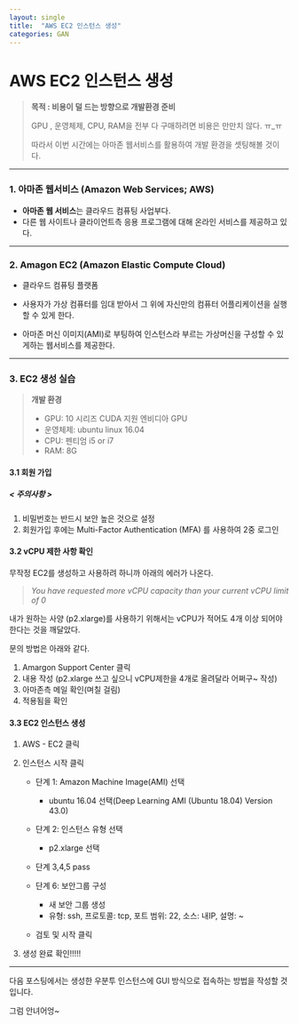 ```yaml
---
layout: single
title:  "AWS EC2 인스턴스 생성"
categories: GAN
---
```



# AWS EC2 인스턴스 생성





> **목적 : 비용이 덜 드는 방향으로 개발환경 준비**
>
>  GPU , 운영체제, CPU, RAM을 전부 다 구매하려면 비용은 만만치 않다. ㅠ_ㅠ
>
> 따라서 이번 시간에는 아마존 웹서비스를 활용하여 개발 환경을 셋팅해볼 것이다.





----

### 1. 아마존 웹서비스 (Amazon Web Services; AWS)






- **아마존 웹 서비스**는 클라우드 컴퓨팅 사업부다.  
- 다른 웹 사이트나 클라이언트측 응용 프로그램에 대해 온라인 서비스를 제공하고 있다. 



---



### 2.  Amagon EC2 (Amazon Elastic Compute Cloud)



- 클라우드 컴퓨팅 플랫폼

- 사용자가 가상 컴퓨터를 임대 받아서 그 위에 자신만의 컴퓨터 어플리케이션을 실행할 수 있게 한다.

- 아마존 머신 이미지(AMI)로 부팅하여 인스턴스라 부르는 가상머신을 구성할 수 있게하는 웹서비스를 제공한다.

  

---



### 3. EC2 생성 실습



> **개발 환경** 
>
> - GPU: 10 시리즈 CUDA 지원 엔비디아 GPU
> - 운영체제: ubuntu linux 16.04
> - CPU: 펜티엄 i5 or i7
> - RAM: 8G



#### 3.1 회원 가입

#####   < 주의사항 >

1. 비밀번호는 반드시 보안 높은 것으로 설정
2. 회원가입 후에는 Multi-Factor Authentication (MFA) 를 사용하여 2중 로그인



#### 3.2  vCPU 제한 사항 확인

무작정 EC2를 생성하고 사용하려 하니까 아래의 에러가 나온다. 

> *You have requested more vCPU capacity than your current vCPU limit of 0*



내가 원하는 사양 (p2.xlarge)를 사용하기 위해서는 vCPU가 적어도 4개 이상 되어야 한다는 것을 깨달았다.

문의 방법은 아래와 같다.

1. Amargon Support Center 클릭
2. 내용 작성 (p2.xlarge 쓰고 싶으니 vCPU제한을 4개로 올려달라 어쩌구~ 작성)
3. 아마존측 메일 확인(며칠 걸림)
4. 적용됨을 확인



#### 3.3 EC2 인스턴스 생성

1. AWS - EC2 클릭

2. 인스턴스 시작 클릭

   - 단계 1: Amazon Machine Image(AMI) 선택
     - ubuntu 16.04 선택(Deep Learning AMI (Ubuntu 18.04) Version 43.0)
   - 단계 2: 인스턴스 유형 선택
     - p2.xlarge 선택

   - 단계 3,4,5 pass
   - 단계 6: 보안그룹 구성
     - 새 보안 그룹 생성
     - 유형: ssh, 프로토콜: tcp, 포트 범위: 22, 소스: 내IP, 설명: ~
   - 검토 및 시작 클릭

3. 생성 완료 확인!!!!!



---



다음 포스팅에서는 생성한 우분투 인스턴스에 GUI 방식으로 접속하는 방법을 작성할 것입니다.

그럼 안녀어엉~ 
